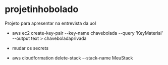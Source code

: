 # projetinhobolado
Projeto para apresentar na entrevista da uol

* aws ec2 create-key-pair --key-name chavebolada --query 'KeyMaterial' --output text > chaveboladaprivada

* mudar os secrets

* aws cloudformation delete-stack --stack-name MeuStack